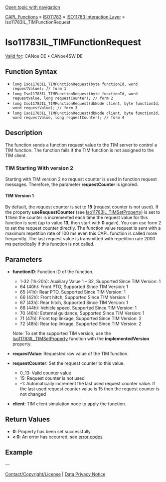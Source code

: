 [Open topic with navigation](../../../../../../CANoeDEFamily.htm#Topics/CAPLFunctions/ISO11783/ISOInteractionLayer/Functions/CAPLfunctionIso11783ILtimFunctionRequest.md)

[CAPL Functions](../../../CAPLfunctions.md) » [ISO11783](../../CAPLfunctionsISO11783Overview.md) » [ISO11783 Interaction Layer](../CAPLfunctionsISOILOverview.md) » Iso11783IL_TIMFunctionRequest

# Iso11783IL_TIMFunctionRequest

[Valid for](../../../../Shared/FeatureAvailability.md): CANoe DE • CANoe4SW DE

## Function Syntax

- `long Iso11783IL_TIMFunctionRequest(byte functionId, word requestValue); // form 1`
- `long Iso11783IL_TIMFunctionRequest(byte functionId, word requestValue, long requestCounter); // form 2`
- `long Iso11783IL_TIMFunctionRequest(dbNode client, byte functionId, word requestValue); // form 3`
- `long Iso11783IL_TIMFunctionRequest(dbNode client, byte functionId, word requestValue, long requestCounter); // form 4`

## Description

The function sends a function request value to the TIM server to control a TIM function. The function fails if the TIM function is not assigned to the TIM client.

### TIM Starting With version 2

Starting with TIM version 2 no request counter is used in function request messages. Therefore, the parameter **requestCounter** is ignored.

#### TIM Version 1

By default, the request counter is set to **15** (request counter is not used). If the property **useRequestCounter** (see [Iso11783IL_TIMSetProperty](CAPLfunctionIso11783ILtimSetProperty.md)) is set to **1** then the counter is incremented each time the request value for this function is sent (up to value **13**, then start with **0** again). You can use form 2 to set the request counter directly. The function value request is sent with a maximum repetition rate of 100 ms even this CAPL function is called more frequently. The last request value is transmitted with repetition rate 2000 ms periodically if this function is not called.

## Parameters

- **functionID**: Function ID of the function.
  - 1-32 (1h-20h): Auxiliary Value 1 – 32, Supported Since TIM Version: 1
  - 64 (40h): Front PTO, Supported Since TIM Version: 1
  - 65 (41h): Rear PTO, Supported Since TIM Version: 1
  - 66 (42h): Front hitch, Supported Since TIM Version: 1
  - 67 (43h): Rear hitch, Supported Since TIM Version: 1
  - 68 (44h): Vehicle speed, Supported Since TIM Version: 1
  - 70 (46h): External guidance, Supported Since TIM Version: 1
  - 71 (47h): Front top linkage, Supported Since TIM Version: 2
  - 72 (48h): Rear top linkage, Supported Since TIM Version: 2

  Note: To set the supported TIM version, use the [Iso11783IL_TIMSetProperty](CAPLfunctionIso11783ILtimSetProperty.md) function with the **implementedVersion** property.

- **requestValue**: Requested raw value of the TIM function.

- **requestCounter**: Set the request counter to this value.
  - 0..13: Valid counter value
  - 15: Request counter is not used
  - -1: Automatically increment the last used request counter value. If the last used request counter value is 15 then the request counter is not changed

- **client**: TIM client simulation node to apply the function.

## Return Values

- **0**: Property has been set successfully
- **< 0**: An error has occurred, see [error codes](../../../CAPLfunctionsISOj1939ErrorCodes.md)

## Example

—

[Contact/Copyright/License](../../../../Shared/ContactCopyrightLicense.md) | [Data Privacy Notice](https://www.vector.com/int/en/company/get-info/privacy-policy/)
